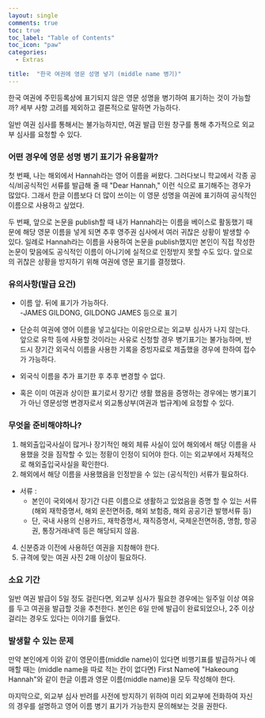 ```yaml
---
layout: single
comments: true
toc: true
toc_label: "Table of Contents"
toc_icon: "paw"
categories:
  - Extras

title:  "한국 여권에 영문 성명 넣기 (middle name 병기)"
---
```


한국 여권에 주민등록상에 표기되지 않은 영문 성명을 병기하여 표기하는 것이 가능할까? 세부 사항 고려를 제외하고 결론적으로 말하면 가능하다.    

일반 여권 심사를 통해서는 불가능하지만, 여권 발급 민원 창구를 통해 추가적으로 외교부 심사를 요청할 수 있다.   


### 어떤 경우에 영문 성명 병기 표기가 유용할까?   

첫 번째, 나는 해외에서 Hannah라는 영어 이름을 써왔다. 그러다보니 학교에서 각종 공식/비공식적인 서류를 발급해 줄 때 "Dear Hannah," 이런 식으로 표기해주는 경우가 많았다. 그래서 한글 이름보다 더 많이 쓰이는 이 영문 성명을 여권에 표기하여 공식적인 이름으로 사용하고 싶었다.   

두 번째, 앞으로 논문을 publish할 때 내가 Hannah라는 이름을 베이스로 활동했기 때문에 해당 영문 이름을 넣게 되면 추후 영주권 심사에서 여러 귀찮은 상황이 발생할 수 있다. 일례로 Hannah라는 이름을 사용하여 논문을 publish했지만 본인이 직접 작성한 논문이 맞음에도 공식적인 이름이 아니기에 실적으로 인정받지 못할 수도 있다. 앞으로의 귀찮은 상황을 방지하기 위해 여권에 영문 표기를 결정했다.   


### 유의사항(발급 요건)   

* 이름 앞. 뒤에 표기가 가능하다.   
-JAMES GILDONG, GILDONG JAMES 등으로 표기   

* 단순히 여권에 영어 이름을 넣고싶다는 이유만으로는 외교부 심사가 나지 않는다. 앞으로 유학 등에 사용할 것이라는 사유로 신청할 경우 병기표기는 불가능하며, 반드시 장기간 외국식 이름을 사용한 기록을 증빙자료로 제출했을 경우에 한하여 접수가 가능하다.   

* 외국식 이름을 추가 표기한 후 추후 변경할 수 없다.   

* 혹은 이미 여권과 상이한 표기로서 장기간 생활 했음을 증명하는 경우에는 병기표기가 아닌 영문성명 변경자로서 외교통상부(여권과 법규계)에 요청할 수 있다.   


### 무엇을 준비해야하나?   

1) 해외출입국사실이 많거나 장기적인 해외 체류 사실이 있어 해외에서 해당 이름을 사용했을 것을 짐작할 수 있는 정황이 인정이 되어야 한다. 이는 외교부에서 자체적으로 해외출입국사실을 확인한다.   
2) 해외에서 해당 이름을 사용했음을 인정받을 수 있는 (공식적인) 서류가 필요하다.   
- 서류 :   
  - 본인이 국외에서 장기간 다른 이름으로 생활하고 있었음을 증명 할 수 있는 서류(해외 재학증명서, 해외 운전면허증, 해외 보험증, 해외 공공기관 발행서류 등)   
  - 단, 국내 사용의 신용카드, 재학증명서, 재직증명서, 국제운전면허증, 명함, 항공권, 통장거래내역 등은 해당되지 않음.   
4) 신분증과 이전에 사용하던 여권을 지참해야 한다.   
5) 규격에 맞는 여권 사진 2매 이상이 필요하다.   


### 소요 기간   

일반 여권 발급이 5일 정도 걸린다면, 외교부 심사가 필요한 경우에는 일주일 이상 여유를 두고 여권을 발급할 것을 추천한다. 본인은 6일 만에 발급이 완료되었으나, 2주 이상 걸리는 경우도 있다는 이야기를 들었다.   


### 발생할 수 있는 문제   

만약 본인에게 이와 같이 영문이름(middle name)이 있다면 비행기표를 발급하거나 예매할 때는 (middle name을 따로 적는 칸이 없다면) First Name에  "Hakeoung Hannah"와 같이 한글 이름과 영문 이름(middle name)을 모두 작성해야 한다.   


마지막으로, 외교부 심사 반려를 사전에 방지하기 위하여 미리 외교부에 전화하여 자신의 경우를 설명하고 영어 이름 병기 표기가 가능한지 문의해보는 것을 권한다.


